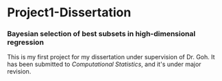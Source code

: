 # Project1-Dissertation

### Bayesian selection of best subsets in high-dimensional regression

This is my first project for my dissertation under supervision of Dr. Goh. It has been submitted to _Computational Statistics_, 
and it's under major revision. 
